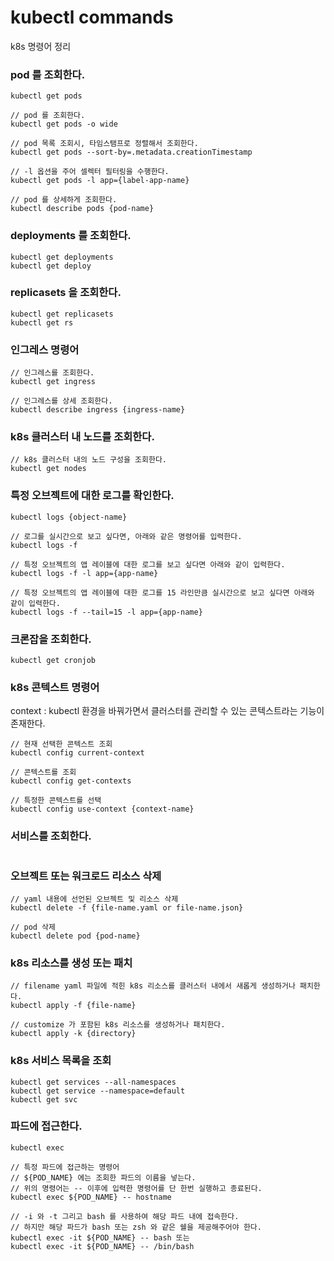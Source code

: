 # kubectl commands
k8s 명령어 정리

### pod 를 조회한다.
```shell
kubectl get pods

// pod 를 조회한다.
kubectl get pods -o wide

// pod 목록 조회시, 타임스탬프로 정렬해서 조회한다.
kubectl get pods --sort-by=.metadata.creationTimestamp

// -l 옵션을 주어 셀렉터 필터링을 수행한다.
kubectl get pods -l app={label-app-name}

// pod 를 상세하게 조회한다.
kubectl describe pods {pod-name}
```

### deployments 를 조회한다.
```shell
kubectl get deployments
kubectl get deploy
```

### replicasets 을 조회한다.
```shell
kubectl get replicasets
kubectl get rs
```

### 인그레스 명령어
```shell
// 인그레스를 조회한다.
kubectl get ingress

// 인그레스를 상세 조회한다.
kubectl describe ingress {ingress-name}
```

### k8s 클러스터 내 노드를 조회한다.
```shell
// k8s 클러스터 내의 노드 구성을 조회한다.
kubectl get nodes
```

### 특정 오브젝트에 대한 로그를 확인한다.
```shell
kubectl logs {object-name}

// 로그를 실시간으로 보고 싶다면, 아래와 같은 명령어를 입력한다.
kubectl logs -f

// 특정 오브젝트의 앱 레이블에 대한 로그를 보고 싶다면 아래와 같이 입력한다.
kubectl logs -f -l app={app-name}

// 특정 오브젝트의 앱 레이블에 대한 로그를 15 라인만큼 실시간으로 보고 싶다면 아래와 같이 입력한다.
kubectl logs -f --tail=15 -l app={app-name}
```

### 크론잡을 조회한다.
```shell
kubectl get cronjob
```

### k8s 콘텍스트 명령어
context : kubectl 환경을 바꿔가면서 클러스터를 관리할 수 있는 콘텍스트라는 기능이 존재한다.
```shell
// 현재 선택한 콘텍스트 조회
kubectl config current-context

// 콘텍스트를 조회
kubectl config get-contexts

// 특정한 콘텍스트를 선택
kubectl config use-context {context-name}
```

### 서비스를 조회한다.
```shell
```

### 오브젝트 또는 워크로드 리소스 삭제
```shell
// yaml 내용에 선언된 오브젝트 및 리소스 삭제
kubectl delete -f {file-name.yaml or file-name.json}

// pod 삭제
kubectl delete pod {pod-name}
```

### k8s 리소스를 생성 또는 패치
```shell
// filename yaml 파일에 적힌 k8s 리소스를 클러스터 내에서 새롭게 생성하거나 패치한다.
kubectl apply -f {file-name}

// customize 가 포함된 k8s 리소스를 생성하거나 패치한다.
kubectl apply -k {directory}
```

### k8s 서비스 목록을 조회
```shell
kubectl get services --all-namespaces
kubectl get service --namespace=default
kubectl get svc
```

### 파드에 접근한다.
```shell
kubectl exec

// 특정 파드에 접근하는 명령어
// ${POD_NAME} 에는 조회한 파드의 이름을 넣는다.
// 위의 명령어는 -- 이후에 입력한 명령어를 단 한번 실행하고 종료된다.
kubectl exec ${POD_NAME} -- hostname

// -i 와 -t 그리고 bash 를 사용하여 해당 파드 내에 접속한다.
// 하지만 해당 파드가 bash 또는 zsh 와 같은 쉘을 제공해주어야 한다.
kubectl exec -it ${POD_NAME} -- bash 또는
kubectl exec -it ${POD_NAME} -- /bin/bash
```
